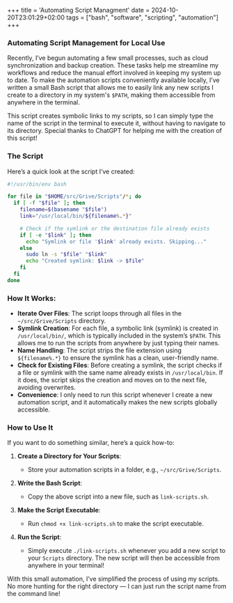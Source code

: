 +++
title = 'Automating Script Managment'
date = 2024-10-20T23:01:29+02:00
tags = ["bash", "software", "scripting", "automation"]
+++
### Automating Script Management for Local Use

Recently, I’ve begun automating a few small processes, such as cloud synchronization and backup creation. These tasks help me streamline my workflows and reduce the manual effort involved in keeping my system up to date. To make the automation scripts conveniently available locally, I’ve written a small Bash script that allows me to easily link any new scripts I create to a directory in my system's `$PATH`, making them accessible from anywhere in the terminal.

This script creates symbolic links to my scripts, so I can simply type the name of the script in the terminal to execute it, without having to navigate to its directory. Special thanks to ChatGPT for helping me with the creation of this script!

### The Script

Here’s a quick look at the script I’ve created:

```bash
#!/usr/bin/env bash

for file in "$HOME/src/Grive/Scripts"/*; do 
  if [ -f "$file" ]; then
    filename=$(basename "$file")
    link="/usr/local/bin/${filename%.*}"

    # Check if the symlink or the destination file already exists
    if [ -e "$link" ]; then
      echo "Symlink or file '$link' already exists. Skipping..."
    else
      sudo ln -s "$file" "$link"
      echo "Created symlink: $link -> $file"
    fi
  fi
done
```

### How It Works:
- **Iterate Over Files**: The script loops through all files in the `~/src/Grive/Scripts` directory.
- **Symlink Creation**: For each file, a symbolic link (symlink) is created in `/usr/local/bin/`, which is typically included in the system’s `$PATH`. This allows me to run the scripts from anywhere by just typing their names.
- **Name Handling**: The script strips the file extension using `${filename%.*}` to ensure the symlink has a clean, user-friendly name.
- **Check for Existing Files**: Before creating a symlink, the script checks if a file or symlink with the same name already exists in `/usr/local/bin`. If it does, the script skips the creation and moves on to the next file, avoiding overwrites.
- **Convenience**: I only need to run this script whenever I create a new automation script, and it automatically makes the new scripts globally accessible.

### How to Use It

If you want to do something similar, here’s a quick how-to:

1. **Create a Directory for Your Scripts**:
   - Store your automation scripts in a folder, e.g., `~/src/Grive/Scripts`.

2. **Write the Bash Script**:
   - Copy the above script into a new file, such as `link-scripts.sh`.

3. **Make the Script Executable**:
   - Run `chmod +x link-scripts.sh` to make the script executable.

4. **Run the Script**:
   - Simply execute `./link-scripts.sh` whenever you add a new script to your `Scripts` directory. The new script will then be accessible from anywhere in your terminal!

With this small automation, I’ve simplified the process of using my scripts. No more hunting for the right directory — I can just run the script name from the command line!
